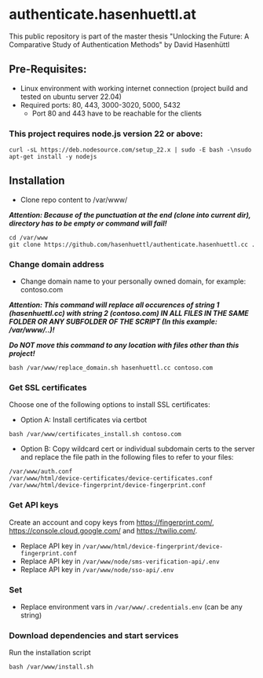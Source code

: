 # authenticate.hasenhuettl.at
This public repository is part of the master thesis "Unlocking the Future: A Comparative Study of Authentication Methods" by David Hasenhüttl

## Pre-Requisites:
 * Linux environment with working internet connection (project build and tested on ubuntu server 22.04)
 * Required ports: 80, 443, 3000-3020, 5000, 5432
   * Port 80 and 443 have to be reachable for the clients

### This project requires node.js version 22 or above:
```
curl -sL https://deb.nodesource.com/setup_22.x | sudo -E bash -\nsudo apt-get install -y nodejs
```

## Installation

* Clone repo content to /var/www/

___Attention: Because of the punctuation at the end (clone into current dir), directory has to be empty or command will fail!___
```
cd /var/www
git clone https://github.com/hasenhuettl/authenticate.hasenhuettl.cc .
```

### Change domain address
 * Change domain name to your personally owned domain, for example: contoso.com

___**Attention: This command will replace all occurences of string 1 (hasenhuettl.cc) with string 2 (contoso.com) IN ALL FILES IN THE SAME FOLDER OR ANY SUBFOLDER OF THE SCRIPT (In this example: /var/www/..)!**___

___**Do NOT move this command to any location with files other than this project!**___
```
bash /var/www/replace_domain.sh hasenhuettl.cc contoso.com
```

### Get SSL certificates
Choose one of the following options to install SSL certificates:

 * Option A: Install certificates via certbot
```
bash /var/www/certificates_install.sh contoso.com
```

 * Option B: Copy wildcard cert or individual subdomain certs to the server and replace the file path in the following files to refer to your files:
```
/var/www/auth.conf
/var/www/html/device-certificates/device-certificates.conf
/var/www/html/device-fingerprint/device-fingerprint.conf
```

### Get API keys
Create an account and copy keys from <https://fingerprint.com/>, <https://console.cloud.google.com/> and <https://twilio.com/>.

 * Replace API key in `/var/www/html/device-fingerprint/device-fingerprint.conf`
 * Replace API key in `/var/www/node/sms-verification-api/.env`
 * Replace API key in `/var/www/node/sso-api/.env`

### Set
 * Replace environment vars in `/var/www/.credentials.env` (can be any string)

### Download dependencies and start services
Run the installation script
```
bash /var/www/install.sh
```
